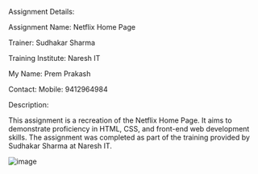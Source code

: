Assignment Details:

Assignment Name: Netflix Home Page

Trainer: Sudhakar Sharma

Training Institute: Naresh IT

My Name: Prem Prakash

Contact: Mobile: 9412964984

Description:

This assignment is a recreation of the Netflix Home Page. It aims to demonstrate proficiency in HTML, CSS, and front-end web development skills. The assignment was completed as part of the training provided by Sudhakar Sharma at Naresh IT.

![image](https://github.com/premprakashIT/Netflix_Home_Page/assets/123723114/028ee41e-5f91-469b-8d26-bd4e1aa18896)
